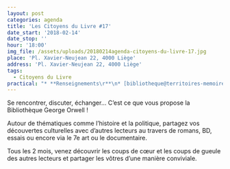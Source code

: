 ```yaml
---
layout: post
categories: agenda
title: 'Les Citoyens du Livre #17'
date_start: '2018-02-14'
date_stop: ''
hour: '18:00'
img_file: /assets/uploads/20180214agenda-citoyens-du-livre-17.jpg
place: 'Pl. Xavier-Neujean 22, 4000 Liège'
address: 'Pl. Xavier-Neujean 22, 4000 Liège'
tags:
  - Citoyens du Livre
practical: "* **Renseignements\r**\n* [bibliotheque@territoires-memoire.be\r](mailto:bibliotheque@territoires-memoire.be)\n* +32(0) 4 232 70 62"
---
```

Se rencontrer, discuter, échanger… C’est ce que vous propose la Bibliothèque George Orwell !

Autour de thématiques comme l’histoire et la politique, partagez vos découvertes culturelles avec d’autres lecteurs au travers de romans, BD, essais ou encore via le 7e art ou le documentaire.

Tous les 2 mois, venez découvrir les coups de cœur et les coups de gueule des autres lecteurs et partager les vôtres d’une manière conviviale.
